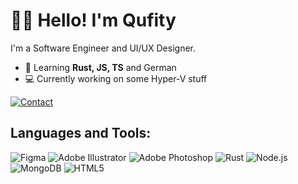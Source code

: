 # 👋🏾 Hello! I'm Qufity
I'm a Software Engineer and UI/UX Designer.

- 📖 Learning **Rust, JS, TS** and German 
- 💻 Currently working on some Hyper-V stuff


[![Contact](https://img.shields.io/badge/-quf.life-0A0A0A?style=flat&logo=Google-Chrome&logoColor=white&link=https://quf.life)](https://quf.life)

## Languages and Tools:
![Figma](https://img.shields.io/badge/-Figma-0A0A0A?style=flat&logo=figma&logoColor=white)
![Adobe Illustrator](https://img.shields.io/badge/-Illustrator-0A0A0A?style=flat&logo=adobe-illustrator&logoColor=orange)
![Adobe Photoshop](https://img.shields.io/badge/-Photoshop-0A0A0A?style=flat&logo=adobe-photoshop&logoColor=31A8FF)
![Rust](https://img.shields.io/badge/-Rust-0A0A0A?style=flat&logo=rust&logoColor=white)
![Node.js](https://img.shields.io/badge/-Node.js-0A0A0A?style=flat&logo=node.js&logoColor=green)
![MongoDB](https://img.shields.io/badge/-MongoDB-0A0A0A?style=flat&logo=mongodb&logoColor=green)
![HTML5](https://img.shields.io/badge/-HTML5-0A0A0A?style=flat&logo=html5&logoColor=E34F26)
